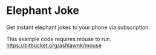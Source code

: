 Elephant Joke
============

Get instant elephant jokes to your phone via subscription.

This example code requires mouse to run.
https://bitbucket.org/ashlawnk/mouse
